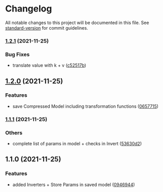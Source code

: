# Changelog

All notable changes to this project will be documented in this file. See [standard-version](https://github.com/conventional-changelog/standard-version) for commit guidelines.

### [1.2.1](https://bitbucket.org/ttessarolo/json-to-sequence/branches/compare/v1.2.0%0Dv1.2.1) (2021-11-25)


### Bug Fixes

* translate value with k + v ([c52517b](https://github.com/ttessarolo/json-to-sequence/commits/c52517b47729237c9f9528f2ea1ea67fac382bf3))

## [1.2.0](https://bitbucket.org/ttessarolo/json-to-sequence/branches/compare/v1.1.1%0Dv1.2.0) (2021-11-25)


### Features

* save Compressed Model including transformation functions ([0657715](https://github.com/ttessarolo/json-to-sequence/commits/0657715d06aab6c1f9e71829bda9be98a2bea6a9))

### [1.1.1](https://bitbucket.org/ttessarolo/json-to-sequence/branches/compare/v1.1.0%0Dv1.1.1) (2021-11-25)


### Others

* complete list of params in model + checks in Invert ([53630d2](https://github.com/ttessarolo/json-to-sequence/commits/53630d23197e8de6c668d3d4f5e60f8d1580c488))

## 1.1.0 (2021-11-25)


### Features

* added Inverters + Store Params in saved model ([0946944](https://github.com/ttessarolo/json-to-sequence/commits/09469449a10a77c8aed9f49f3804cf5dfd75d68b))
